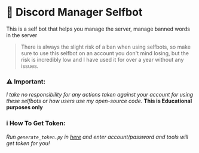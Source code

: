 # 🤖 Discord Manager Selfbot

This is a self bot that helps you manage the server, manage banned words in the server

> There is always the slight risk of a ban when using selfbots, so make sure to use this selfbot on an account you don't mind losing, but the risk is incredibly low and I have used it for over a year without any issues.

### **⚠️ Important:**  
*I take no responsibility for any actions taken against your account for using these selfbots or how users use my open-source code.*
**This is Educational purposes only**

### **ℹ️ How To Get Token:**

*Run `generate_token.py` in [here](https://github.com/LongHip12/DiscordAutoLevel/blob/main/generate_token.py) and enter account/password and tools will get token for you!*
